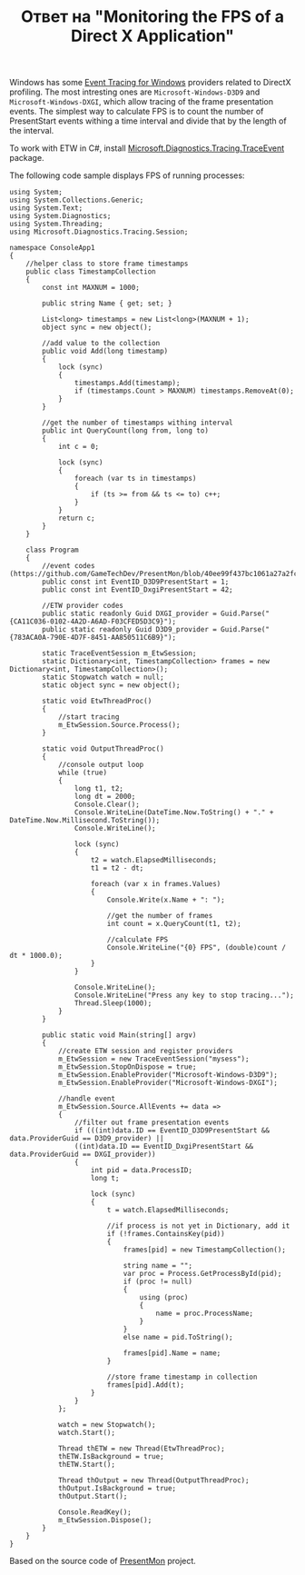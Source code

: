 ﻿---
title: "Ответ на \"Monitoring the FPS of a Direct X Application\""
se.owner.user_id: 8674428
se.owner.display_name: "MSDN.WhiteKnight"
se.owner.link: "https://stackoverflow.com/users/8674428/msdn-whiteknight"
se.answer_id: 54625953
se.question_id: 18340347
se.post_type: answer
se.is_accepted: False
---
<p>Windows has some <a href="https://learn.microsoft.com/en-us/windows/desktop/ETW/event-tracing-portal" rel="noreferrer">Event Tracing for Windows</a> providers related to DirectX profiling. The most intresting ones are <code>Microsoft-Windows-D3D9</code> and <code>Microsoft-Windows-DXGI</code>, which allow tracing of the frame presentation events. The simplest way to calculate FPS is to count the number of PresentStart events withing a time interval and divide that by the length of the interval. </p>

<p>To work with ETW in C#, install <a href="https://www.nuget.org/packages/Microsoft.Diagnostics.Tracing.TraceEvent/" rel="noreferrer">Microsoft.Diagnostics.Tracing.TraceEvent</a> package.</p>

<p>The following code sample displays FPS of running processes:</p>

<pre><code>using System;
using System.Collections.Generic;
using System.Text;
using System.Diagnostics;
using System.Threading;
using Microsoft.Diagnostics.Tracing.Session;

namespace ConsoleApp1
{
    //helper class to store frame timestamps
    public class TimestampCollection
    {
        const int MAXNUM = 1000;

        public string Name { get; set; }

        List&lt;long&gt; timestamps = new List&lt;long&gt;(MAXNUM + 1);
        object sync = new object();

        //add value to the collection
        public void Add(long timestamp)
        {
            lock (sync)
            {
                timestamps.Add(timestamp);
                if (timestamps.Count &gt; MAXNUM) timestamps.RemoveAt(0);
            }
        }

        //get the number of timestamps withing interval
        public int QueryCount(long from, long to)
        {
            int c = 0;

            lock (sync)
            {
                foreach (var ts in timestamps)
                {
                    if (ts &gt;= from &amp;&amp; ts &lt;= to) c++;
                }
            }
            return c;
        }
    }

    class Program
    {
        //event codes (https://github.com/GameTechDev/PresentMon/blob/40ee99f437bc1061a27a2fc16a8993ee8ce4ebb5/PresentData/PresentMonTraceConsumer.cpp)
        public const int EventID_D3D9PresentStart = 1;
        public const int EventID_DxgiPresentStart = 42;

        //ETW provider codes
        public static readonly Guid DXGI_provider = Guid.Parse("{CA11C036-0102-4A2D-A6AD-F03CFED5D3C9}");
        public static readonly Guid D3D9_provider = Guid.Parse("{783ACA0A-790E-4D7F-8451-AA850511C6B9}");

        static TraceEventSession m_EtwSession;
        static Dictionary&lt;int, TimestampCollection&gt; frames = new Dictionary&lt;int, TimestampCollection&gt;();       
        static Stopwatch watch = null;
        static object sync = new object();

        static void EtwThreadProc()
        {            
            //start tracing
            m_EtwSession.Source.Process();
        }

        static void OutputThreadProc()
        {
            //console output loop
            while (true)
            {    
                long t1, t2;
                long dt = 2000;
                Console.Clear();
                Console.WriteLine(DateTime.Now.ToString() + "." + DateTime.Now.Millisecond.ToString());
                Console.WriteLine();

                lock (sync)
                {
                    t2 = watch.ElapsedMilliseconds;
                    t1 = t2 - dt;

                    foreach (var x in frames.Values)
                    {
                        Console.Write(x.Name + ": ");   

                        //get the number of frames
                        int count = x.QueryCount(t1, t2);

                        //calculate FPS
                        Console.WriteLine("{0} FPS", (double)count / dt * 1000.0);
                    }
                }

                Console.WriteLine();
                Console.WriteLine("Press any key to stop tracing...");
                Thread.Sleep(1000);
            }
        }

        public static void Main(string[] argv)
        {
            //create ETW session and register providers
            m_EtwSession = new TraceEventSession("mysess");
            m_EtwSession.StopOnDispose = true;
            m_EtwSession.EnableProvider("Microsoft-Windows-D3D9");
            m_EtwSession.EnableProvider("Microsoft-Windows-DXGI");

            //handle event
            m_EtwSession.Source.AllEvents += data =&gt;
            {
                //filter out frame presentation events
                if (((int)data.ID == EventID_D3D9PresentStart &amp;&amp; data.ProviderGuid == D3D9_provider) ||
                ((int)data.ID == EventID_DxgiPresentStart &amp;&amp; data.ProviderGuid == DXGI_provider))
                {
                    int pid = data.ProcessID;
                    long t;

                    lock (sync)
                    {
                        t = watch.ElapsedMilliseconds; 

                        //if process is not yet in Dictionary, add it
                        if (!frames.ContainsKey(pid))
                        {
                            frames[pid] = new TimestampCollection();

                            string name = "";
                            var proc = Process.GetProcessById(pid);
                            if (proc != null)
                            {
                                using (proc)
                                {
                                    name = proc.ProcessName;
                                }
                            }
                            else name = pid.ToString();

                            frames[pid].Name = name;
                        }

                        //store frame timestamp in collection
                        frames[pid].Add(t);
                    }
                }
            };

            watch = new Stopwatch();
            watch.Start();            

            Thread thETW = new Thread(EtwThreadProc);
            thETW.IsBackground = true;
            thETW.Start();

            Thread thOutput = new Thread(OutputThreadProc);
            thOutput.IsBackground = true;
            thOutput.Start();

            Console.ReadKey();
            m_EtwSession.Dispose();
        }
    }
}
</code></pre>

<p>Based on the source code of <a href="https://github.com/GameTechDev/PresentMon" rel="noreferrer">PresentMon</a> project.</p>
